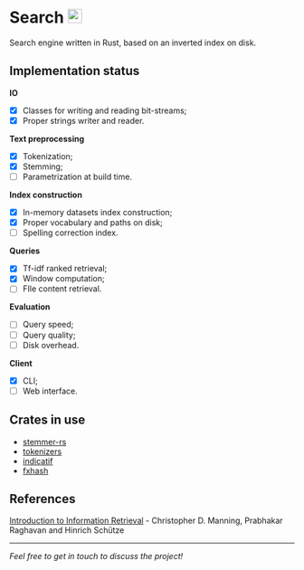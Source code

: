 # Search <img alt="Rust's Crab" width="25px" src="https://rustacean.net/assets/rustacean-flat-noshadow.png"/>

Search engine written in Rust, based on an inverted index on disk.

## Implementation status 

**IO**
- [x] Classes for writing and reading bit-streams;
- [x] Proper strings writer and reader.

**Text preprocessing** 
- [x] Tokenization;
- [x] Stemming;
- [ ] Parametrization at build time.

**Index construction**
- [x] In-memory datasets index construction;
- [x] Proper vocabulary and paths on disk;
- [ ] Spelling correction index.

**Queries**
- [x] Tf-idf ranked retrieval;
- [x] Window computation;
- [ ] FIle content retrieval.

**Evaluation**
- [ ] Query speed;
- [ ] Query quality; 
- [ ] Disk overhead.

**Client**
- [x] CLI;
- [ ] Web interface.

## Crates in use
- [stemmer-rs](https://github.com/lise-henry/stemmer-rs)
- [tokenizers](https://github.com/huggingface/tokenizers)
- [indicatif](https://github.com/console-rs/indicatif)
- [fxhash](https://github.com/cbreeden/fxhash)

## References
[Introduction to Information Retrieval](https://nlp.stanford.edu/IR-book/information-retrieval-book.html) - Christopher D. Manning, Prabhakar Raghavan and Hinrich Schütze

---

*Feel free to get in touch to discuss the project!*